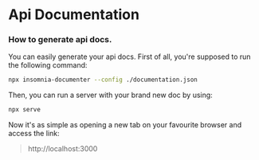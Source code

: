 # Api Documentation

### How to generate api docs.
You can easily generate your api docs. First of all, you're supposed to run the following command:

```bash
npx insomnia-documenter --config ./documentation.json
```

Then, you can run a server with your brand new doc by using:
```bash
npx serve
```

Now it's as simple as opening a new tab on your favourite browser and access the link:
> http://localhost:3000
